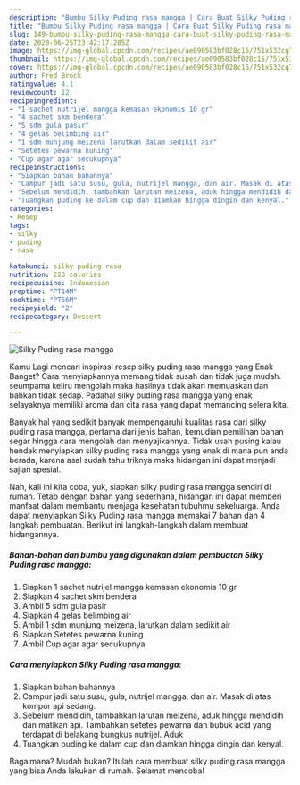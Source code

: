 ```yaml
---
description: "Bumbu Silky Puding rasa mangga | Cara Buat Silky Puding rasa mangga Yang Sempurna"
title: "Bumbu Silky Puding rasa mangga | Cara Buat Silky Puding rasa mangga Yang Sempurna"
slug: 149-bumbu-silky-puding-rasa-mangga-cara-buat-silky-puding-rasa-mangga-yang-sempurna
date: 2020-06-25T23:42:17.285Z
image: https://img-global.cpcdn.com/recipes/ae090583bf028c15/751x532cq70/silky-puding-rasa-mangga-foto-resep-utama.jpg
thumbnail: https://img-global.cpcdn.com/recipes/ae090583bf028c15/751x532cq70/silky-puding-rasa-mangga-foto-resep-utama.jpg
cover: https://img-global.cpcdn.com/recipes/ae090583bf028c15/751x532cq70/silky-puding-rasa-mangga-foto-resep-utama.jpg
author: Fred Brock
ratingvalue: 4.1
reviewcount: 12
recipeingredient:
- "1 sachet nutrijel mangga kemasan ekonomis 10 gr"
- "4 sachet skm bendera"
- "5 sdm gula pasir"
- "4 gelas belimbing air"
- "1 sdm munjung meizena larutkan dalam sedikit air"
- "Setetes pewarna kuning"
- "Cup agar agar secukupnya"
recipeinstructions:
- "Siapkan bahan bahannya"
- "Campur jadi satu susu, gula, nutrijel mangga, dan air. Masak di atas kompor api sedang."
- "Sebelum mendidih, tambahkan larutan meizena, aduk hingga mendidih dan matikan api. Tambahkan setetes pewarna dan bubuk acid yang terdapat di belakang bungkus nutrijel. Aduk"
- "Tuangkan puding ke dalam cup dan diamkan hingga dingin dan kenyal."
categories:
- Resep
tags:
- silky
- puding
- rasa

katakunci: silky puding rasa 
nutrition: 223 calories
recipecuisine: Indonesian
preptime: "PT14M"
cooktime: "PT56M"
recipeyield: "2"
recipecategory: Dessert

---
```



![Silky Puding rasa mangga](https://img-global.cpcdn.com/recipes/ae090583bf028c15/751x532cq70/silky-puding-rasa-mangga-foto-resep-utama.jpg)

Kamu Lagi mencari inspirasi resep silky puding rasa mangga yang Enak Banget? Cara menyiapkannya memang tidak susah dan tidak juga mudah. seumpama keliru mengolah maka hasilnya tidak akan memuaskan dan bahkan tidak sedap. Padahal silky puding rasa mangga yang enak selayaknya memiliki aroma dan cita rasa yang dapat memancing selera kita.



Banyak hal yang sedikit banyak mempengaruhi kualitas rasa dari silky puding rasa mangga, pertama dari jenis bahan, kemudian pemilihan bahan segar hingga cara mengolah dan menyajikannya. Tidak usah pusing kalau hendak menyiapkan silky puding rasa mangga yang enak di mana pun anda berada, karena asal sudah tahu triknya maka hidangan ini dapat menjadi sajian spesial.


Nah, kali ini kita coba, yuk, siapkan silky puding rasa mangga sendiri di rumah. Tetap dengan bahan yang sederhana, hidangan ini dapat memberi manfaat dalam membantu menjaga kesehatan tubuhmu sekeluarga. Anda dapat menyiapkan Silky Puding rasa mangga memakai 7 bahan dan 4 langkah pembuatan. Berikut ini langkah-langkah dalam membuat hidangannya.

<!--inarticleads1-->

##### Bahan-bahan dan bumbu yang digunakan dalam pembuatan Silky Puding rasa mangga:

1. Siapkan 1 sachet nutrijel mangga kemasan ekonomis 10 gr
1. Siapkan 4 sachet skm bendera
1. Ambil 5 sdm gula pasir
1. Siapkan 4 gelas belimbing air
1. Ambil 1 sdm munjung meizena, larutkan dalam sedikit air
1. Siapkan Setetes pewarna kuning
1. Ambil Cup agar agar secukupnya




<!--inarticleads2-->

##### Cara menyiapkan Silky Puding rasa mangga:

1. Siapkan bahan bahannya
1. Campur jadi satu susu, gula, nutrijel mangga, dan air. Masak di atas kompor api sedang.
1. Sebelum mendidih, tambahkan larutan meizena, aduk hingga mendidih dan matikan api. Tambahkan setetes pewarna dan bubuk acid yang terdapat di belakang bungkus nutrijel. Aduk
1. Tuangkan puding ke dalam cup dan diamkan hingga dingin dan kenyal.




Bagaimana? Mudah bukan? Itulah cara membuat silky puding rasa mangga yang bisa Anda lakukan di rumah. Selamat mencoba!
